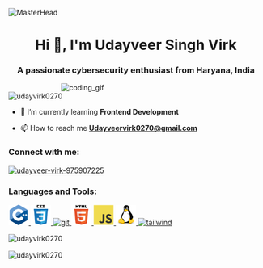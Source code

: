 ![MasterHead](https://www.guvi.in/blog/wp-content/uploads/2022/06/8bfd01c18be1b5059bc0d7770d9dabf1.gif)
<h1 align="center">Hi 👋, I'm Udayveer Singh Virk</h1>
<h3 align="center">A passionate cybersecurity enthusiast from Haryana, India</h3>
<img  align = "right" width=400px src="https://media.tenor.com/Ug6cbVA1ZsMAAAAM/developer.gif" alt="coding_gif" >

<p align="left"> <img src="https://komarev.com/ghpvc/?username=udayvirk0270&label=Profile%20views&color=0e75b6&style=flat" alt="udayvirk0270" /> </p>

- 🌱 I’m currently learning **Frontend Development**

- 📫 How to reach me **Udayveervirk0270@gmail.com**

<h3 align="left">Connect with me:</h3>
<p align="left">
<a href="https://linkedin.com/in/udayveer-virk-975907225" target="blank"><img align="center" src="https://raw.githubusercontent.com/rahuldkjain/github-profile-readme-generator/master/src/images/icons/Social/linked-in-alt.svg" alt="udayveer-virk-975907225" height="30" width="40" /></a>
</p>

<h3 align="left">Languages and Tools:</h3>
<p align="left"> <a href="https://www.w3schools.com/cpp/" target="_blank" rel="noreferrer"> <img src="https://raw.githubusercontent.com/devicons/devicon/master/icons/cplusplus/cplusplus-original.svg" alt="cplusplus" width="40" height="40"/> </a> <a href="https://www.w3schools.com/css/" target="_blank" rel="noreferrer"> <img src="https://raw.githubusercontent.com/devicons/devicon/master/icons/css3/css3-original-wordmark.svg" alt="css3" width="40" height="40"/> </a> <a href="https://git-scm.com/" target="_blank" rel="noreferrer"> <img src="https://www.vectorlogo.zone/logos/git-scm/git-scm-icon.svg" alt="git" width="40" height="40"/> </a> <a href="https://www.w3.org/html/" target="_blank" rel="noreferrer"> <img src="https://raw.githubusercontent.com/devicons/devicon/master/icons/html5/html5-original-wordmark.svg" alt="html5" width="40" height="40"/> </a> <a href="https://developer.mozilla.org/en-US/docs/Web/JavaScript" target="_blank" rel="noreferrer"> <img src="https://raw.githubusercontent.com/devicons/devicon/master/icons/javascript/javascript-original.svg" alt="javascript" width="40" height="40"/> </a> <a href="https://www.linux.org/" target="_blank" rel="noreferrer"> <img src="https://raw.githubusercontent.com/devicons/devicon/master/icons/linux/linux-original.svg" alt="linux" width="40" height="40"/> </a> <a href="https://tailwindcss.com/" target="_blank" rel="noreferrer"> <img src="https://www.vectorlogo.zone/logos/tailwindcss/tailwindcss-icon.svg" alt="tailwind" width="40" height="40"/> </a> </p>

<p><img align="center" src="https://github-readme-stats.vercel.app/api/top-langs?username=udayvirk0270&show_icons=true&locale=en&layout=compact" alt="udayvirk0270" /></p>

<p><img align="center" src="https://github-readme-streak-stats.herokuapp.com/?user=udayvirk0270&" alt="udayvirk0270" /></p>
